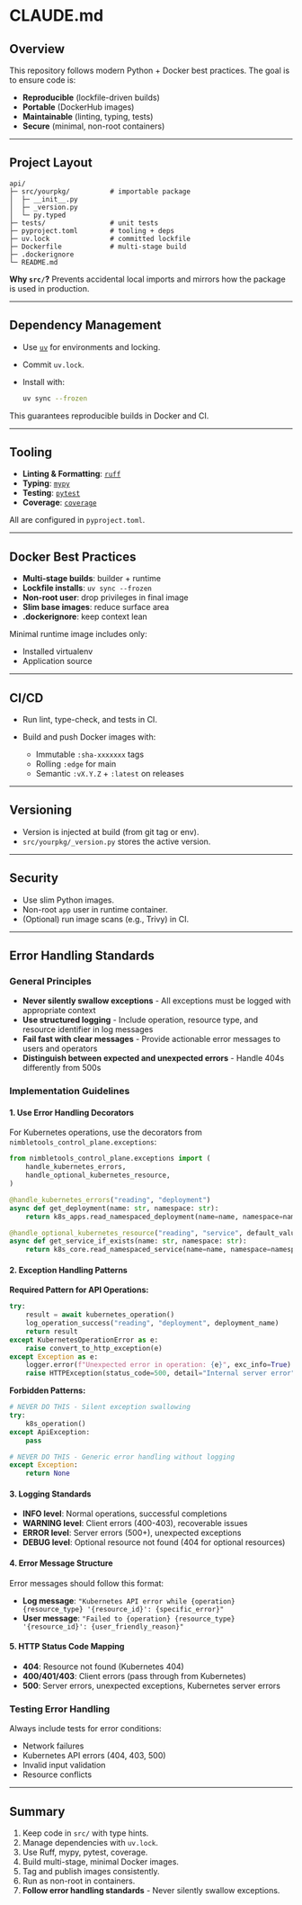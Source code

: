 # CLAUDE.md

## Overview

This repository follows modern Python + Docker best practices.
The goal is to ensure code is:

- **Reproducible** (lockfile-driven builds)
- **Portable** (DockerHub images)
- **Maintainable** (linting, typing, tests)
- **Secure** (minimal, non-root containers)

---

## Project Layout

```
api/
├─ src/yourpkg/          # importable package
│  ├─ __init__.py
│  ├─ _version.py
│  └─ py.typed
├─ tests/                # unit tests
├─ pyproject.toml        # tooling + deps
├─ uv.lock               # committed lockfile
├─ Dockerfile            # multi-stage build
├─ .dockerignore
└─ README.md
```

**Why `src/`?** Prevents accidental local imports and mirrors how the package is used in production.

---

## Dependency Management

- Use [`uv`](https://docs.astral.sh/uv/) for environments and locking.
- Commit `uv.lock`.
- Install with:

  ```bash
  uv sync --frozen
  ```

This guarantees reproducible builds in Docker and CI.

---

## Tooling

- **Linting & Formatting**: [`ruff`](https://docs.astral.sh/ruff/)
- **Typing**: [`mypy`](http://mypy-lang.org/)
- **Testing**: [`pytest`](https://docs.pytest.org/)
- **Coverage**: [`coverage`](https://coverage.readthedocs.io/)

All are configured in `pyproject.toml`.

---

## Docker Best Practices

- **Multi-stage builds**: builder + runtime
- **Lockfile installs**: `uv sync --frozen`
- **Non-root user**: drop privileges in final image
- **Slim base images**: reduce surface area
- **.dockerignore**: keep context lean

Minimal runtime image includes only:

- Installed virtualenv
- Application source

---

## CI/CD

- Run lint, type-check, and tests in CI.
- Build and push Docker images with:

  - Immutable `:sha-xxxxxxx` tags
  - Rolling `:edge` for main
  - Semantic `:vX.Y.Z` + `:latest` on releases

---

## Versioning

- Version is injected at build (from git tag or env).
- `src/yourpkg/_version.py` stores the active version.

---

## Security

- Use slim Python images.
- Non-root `app` user in runtime container.
- (Optional) run image scans (e.g., Trivy) in CI.

---

## Error Handling Standards

### General Principles

- **Never silently swallow exceptions** - All exceptions must be logged with appropriate context
- **Use structured logging** - Include operation, resource type, and resource identifier in log messages
- **Fail fast with clear messages** - Provide actionable error messages to users and operators
- **Distinguish between expected and unexpected errors** - Handle 404s differently from 500s

### Implementation Guidelines

#### 1. Use Error Handling Decorators

For Kubernetes operations, use the decorators from `nimbletools_control_plane.exceptions`:

```python
from nimbletools_control_plane.exceptions import (
    handle_kubernetes_errors,
    handle_optional_kubernetes_resource,
)

@handle_kubernetes_errors("reading", "deployment")
async def get_deployment(name: str, namespace: str):
    return k8s_apps.read_namespaced_deployment(name=name, namespace=namespace)

@handle_optional_kubernetes_resource("reading", "service", default_value=None)
async def get_service_if_exists(name: str, namespace: str):
    return k8s_core.read_namespaced_service(name=name, namespace=namespace)
```

#### 2. Exception Handling Patterns

**Required Pattern for API Operations:**

```python
try:
    result = await kubernetes_operation()
    log_operation_success("reading", "deployment", deployment_name)
    return result
except KubernetesOperationError as e:
    raise convert_to_http_exception(e)
except Exception as e:
    logger.error(f"Unexpected error in operation: {e}", exc_info=True)
    raise HTTPException(status_code=500, detail="Internal server error")
```

**Forbidden Patterns:**

```python
# NEVER DO THIS - Silent exception swallowing
try:
    k8s_operation()
except ApiException:
    pass

# NEVER DO THIS - Generic error handling without logging
except Exception:
    return None
```

#### 3. Logging Standards

- **INFO level**: Normal operations, successful completions
- **WARNING level**: Client errors (400-403), recoverable issues
- **ERROR level**: Server errors (500+), unexpected exceptions
- **DEBUG level**: Optional resource not found (404 for optional resources)

#### 4. Error Message Structure

Error messages should follow this format:

- **Log message**: `"Kubernetes API error while {operation} {resource_type} '{resource_id}': {specific_error}"`
- **User message**: `"Failed to {operation} {resource_type} '{resource_id}': {user_friendly_reason}"`

#### 5. HTTP Status Code Mapping

- **404**: Resource not found (Kubernetes 404)
- **400/401/403**: Client errors (pass through from Kubernetes)
- **500**: Server errors, unexpected exceptions, Kubernetes server errors

### Testing Error Handling

Always include tests for error conditions:

- Network failures
- Kubernetes API errors (404, 403, 500)
- Invalid input validation
- Resource conflicts

---

## Summary

1. Keep code in `src/` with type hints.
2. Manage dependencies with `uv.lock`.
3. Use Ruff, mypy, pytest, coverage.
4. Build multi-stage, minimal Docker images.
5. Tag and publish images consistently.
6. Run as non-root in containers.
7. **Follow error handling standards** - Never silently swallow exceptions.
